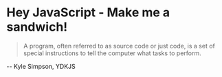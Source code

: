 # Hey JavaScript - Make me a sandwich!

>A program, often referred to as source code or just code, is a set of special instructions to tell the computer what tasks to perform.

-- Kyle Simpson, YDKJS
